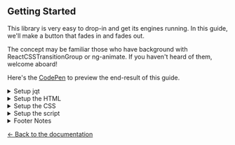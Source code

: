 ## Getting Started
This library is very easy to drop-in and get its engines running. In this guide, we'll make a button that fades in and fades out.

The concept may be familiar those who have background with ReactCSSTransitionGroup or ng-animate. If you haven't heard of them, welcome aboard!

Here's the [CodePen](http://codepen.io/srph/pen/jVRLxd) to preview the end-result of this guide.

<details>
	<summary>Setup jqt</summary>
	This guide assumes that you're using the old script tags.

	Just include [`jqt.js`](https://raw.githubusercontent.com/srph/jqt/master/lib/jqt.js) after jQuery `>=3`.
	```html
	<script src="/path/to/jquery.js"></script>
	<script src="/path/to/jqt.js"></script>
	```
</details>

<details>
	<summary>Setup the HTML</summary>
	First, we'll setup our html.
	```html
	<button>
	  Toggle Box
	</button>

	<div class="box" style="display: none;"></div>
	```
	> **Note**: It's important that we set elements with an inline-style set to `display: none;` if we want it to initially appear as hidden.
</details>

<details>
	<summary>Setup the CSS</summary>
	This part is the most interesting part. This is where you'll put the instructions how the element will go in or out.

	```css
	// This is only the styling rules for the
	// element we'll animate in and out
	.box {
	  height: 50px;
	  width: 50px;
	  background: red;
	}

	// In the `enter` phase, this is how we want
	// our element to start as. You can think of it
	// as the initial look before animatinge.
	// This is important so `enter-active` will actually animate.
	.enter {
	  opacity: 0;
	}

	// In the `enter-active` phase, this is how we want
	// our element to animate as its appear.
	.enter-active {
	  opacity: 1;
	  transition: 0.5s opacity ease-in;
	}

	// Similar to the `enter` phase. This is
	// the initial properties we want the element to have
	// before disappearing.
	.leave {
	  opacity: 1;
	}

	// Similar to the `enter-active` phase. This is
	// how we want our element to animate as it disappears.
	.leave-active {
	  opacity: 0;
	  transition: 0.5s opacity ease-in;
	}
	```
</details>

<details>
	<summary>Setup the script</summary>
	We're finally in the last stage of this guide. I know it's been pretty long, but it's going to be all over shortly. Luckily, `jqt` lets us easily show or hide our element without much code.

	```js
	// The flag we'll rely to check
	// whether we need to show or hide
	// the button.
	var active = false;

	$('button').on('click', function() {
	  if ( active ) {
	  	$('box').jqt({ speed: 500 }).exit();
	  } else {
	  	$('box').jqt({ speed: 500 }).enter();
	  }

	  active = !active;
	});
	```
</details>

<details>
	<summary>Footer Notes</summary>
	- Checkout the [examples](https://srph.github.io/jqt).
	- Checkout the [API](https://github.com/srph/jqt#api) to check all the options accept by `.jqt(opts)`. This lets you configure the library's behaviors to suit your needs.
</details>

[← Back to the documentation](https://github.com/srph/jqt)
